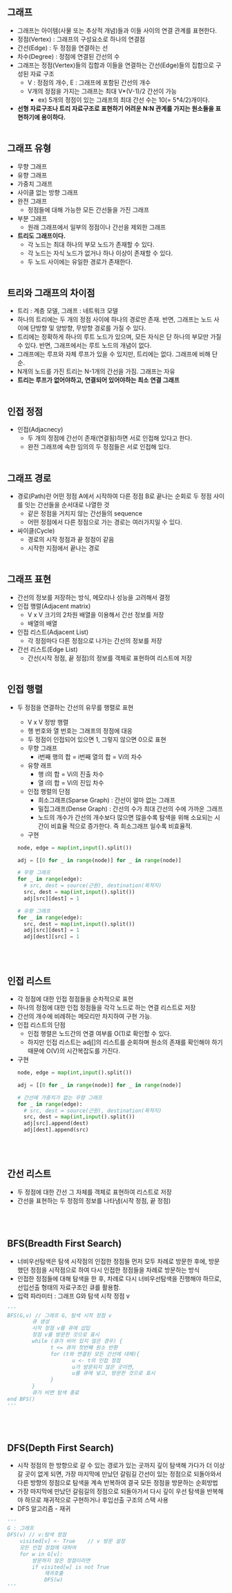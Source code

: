 ## 그래프

- 그래프는 아이템(사물 또는 추상적 개념)들과 이들 사이의 연결 관계를 표현한다.
- 정점(Vertex) : 그래프의 구성요소로 하나의 연결점
- 간선(Edge) : 두 정점을 연결하는 선
- 차수(Degree) : 정점에 연결된 간선의 수
- 그래프는 정점(Vertex)들의 집합과 이들을 연결하는 간선(Edge)들의 집합으로 구성된 자료 구조
  - V : 정점의 개수, E : 그래프에 포함된 간선의 개수
  - V개의 정점을 가지는 그래프는 최대 V\*(V-1)/2 간선이 가능
    - ex) 5개의 정점이 있는 그래프의 최대 간선 수는 10(= 5\*4/2)개이다.
- **선형 자료구조나 트리 자료구조로 표현하기 어려운 N:N 관계를 가지는 원소들을 표현하기에 용이하다.**
<br></br>

## 그래프 유형

- 무향 그래프
- 유향 그래프
- 가중치 그래프
- 사이클 없는 방향 그래프
- 완전 그래프
  - 정점들에 대해 가능한 모든 간선들을 가진 그래프
- 부분 그래프
  - 원래 그래프에서 일부의 정점이나 간선을 제외한 그래프
- **트리도 그래프이다.**
  - 각 노드는 최대 하나의 부모 노드가 존재할 수 있다.
  - 각 노드는 자식 노드가 없거나 하나 이상이 존재할 수 있다.
  - 두 노드 사이에는 유일한 경로가 존재한다.
<br></br>

## 트리와 그래프의 차이점

- 트리 : 계층 모델, 그래프 : 네트워크 모델
- 하나의 트리에는 두 개의 정점 사이에 하나의 경로만 존재. 반면, 그래프는 노드 사이에 단방향 및 양방향, 무방향 경로를 가질 수 있다.
- 트리에는 정확하게 하나의 루트 노드가 있으며, 모든 자식은 단 하나의 부모만 가질 수 있다. 반면, 그래프에서는 루트 노드의 개념이 없다.
- 그래프에는 루프와 자체 루프가 있을 수 있지만, 트리에는 없다. 그래프에 비해 단순.
- N개의 노드를 가진 트리는 N-1개의 간선을 가짐. 그래프는 자유
- **트리는 루프가 없어야하고, 연결되어 있어야하는 최소 연결 그래프**
<br></br>

## 인접 정점

- 인접(Adjacnecy)
  - 두 개의 정점에 간선이 존재(연결됨)하면 서로 인접해 있다고 한다.
  - 완전 그래프에 속한 임의의 두 정점들은 서로 인접해 있다.
<br></br>

## 그래프 경로

- 경로(Path)란 어떤 정점 A에서 시작하여 다른 정점 B로 끝나는 순회로 두 정점 사이를 잇는 간선들을 순서대로 나열한 것
  - 같은 정점을 거치지 않는 간선들의 sequence
  - 어떤 정점에서 다른 정점으로 가는 경로는 여러가지일 수 있다.
- 싸이클(Cycle)
  - 경로의 시작 정점과 끝 정점이 같음
  - 시작한 지점에서 끝나는 경로
<br></br>

## 그래프 표현

- 간선의 정보를 저장하는 방식, 메모리나 성능을 고려해서 결정
- 인접 행렬(Adjacent matrix)
  - V x V 크기의 2차원 배열을 이용해서 간선 정보를 저장
  - 배열의 배열
- 인접 리스트(Adjacent List)
  - 각 정점마다 다른 정점으로 나가는 간선의 정보를 저장
- 간선 리스트(Edge List)
  - 간선(시작 정점, 끝 정점)의 정보를 객체로 표현하여 리스트에 저장
<br></br>

## 인접 행렬

- 두 정점을 연결하는 간선의 유무를 행렬로 표현
  - V x V 정방 행렬
  - 행 번호와 열 번호는 그래프의 정점에 대응
  - 두 정점이 인접되어 있으면 1, 그렇지 않으면 0으로 표현
  - 무향 그래프
    - i번째 행의 합 = i번째 열의 합 = Vi의 차수
  - 유향 래프
    - 행 i의 합 = Vi의 진출 차수
    - 열 i의 합 = Vi의 진입 차수
  - 인접 행렬의 단점
    - 희소그래프(Sparse Graph) : 간선이 얼마 없는 그래프
    - 밀집그래프(Dense Graph) : 간선의 수가 최대 간선의 수에 가까운 그래프
    - 노드의 개수가 간선의 개수보다 많으면 많을수록 탐색을 위해 소요되는 시간이 비효율 적으로 증가한다. 즉 희소그래프 일수록 비효율적.
  - 구현

  ```python
  node, edge = map(int,input().split())

  adj = [[0 for _ in range(node)] for _ in range(node)]

  # 무향 그래프
  for _ in range(edge):
    # src, dest = source(근원), destination(목적지)
    src, dest = map(int,input().split())
    adj[src][dest] = 1

  # 유향 그래프
  for _ in range(edge):
    src, dest = map(int,input().split())
    adj[src][dest] = 1
    adj[dest][src] = 1
  ```
<br></br>

## 인접 리스트
- 각 정점에 대한 인접 정점들을 순차적으로 표현
- 하나의 정점에 대한 인접 정점들을 각각 노드로 하는 연결 리스트로 저장
- 간선의 개수에 비례하는 메모리만 차지하여 구현 가능.
- 인접 리스트의 단점
  - 인접 행렬은 노드간의 연결 여부를 O(1)로 확인할 수 있다.
  - 하지만 인접 리스트는 adj[]의 리스트를 순회하며 원소의 존재를 확인해야 하기 때문에 O(V)의 시간복잡도를 가진다.
- 구현
  ```python
  node, edge = map(int,input().split())

  adj = [[0 for _ in range(node)] for _ in range(node)]

  # 간선에 가중치가 없는 무향 그래프
  for _ in range(edge):
    # src, dest = source(근원), destination(목적지)
    src, dest = map(int,input().split())
    adj[src].append(dest)
    adj[dest].append(src)
  ```
<br></br>

## 간선 리스트
- 두 정점에 대한 간선 그 자체를 객체로 표현하여 리스트로 저장
- 간선을 표현하는 두 정점의 정보를 나타냄(시작 정점, 끝 정점)

<br></br>

## BFS(Breadth First Search)

- 너비우선탐색은 탐색 시작점의 인접한 정점들 먼저 모두 차례로 방문한 후에, 방문했던 정점을 시작점으로 하여 다시 인접한 정점들을 차례로 방문하는 방식
- 인접한 정점들에 대해 탐색을 한 후, 차례로 다시 너비우선탐색을 진행해야 하므로, 선입선출 형태의 자료구조인 큐를 활용함.
- 입력 파라미터 : 그래프 G와 탐색 시작 정점 v

```python
'''
BFS(G,v) // 그래프 G, 탐색 시작 정점 v
        큐 생성
        시작 정점 v를 큐에 삽입
        정점 v를 방문한 것으로 표시
        while (큐가 비어 있지 않은 경우) {
              t <= 큐의 첫번째 원소 반환
              for (t와 연결된 모든 간선에 대해){
                     u <- t의 인접 정점
                     u가 방문되지 않은 곳이면,
                     u를 큐에 넣고, 방문한 것으로 표시
              }
        }
        큐가 비면 탐색 종료
end BFS()
'''
```
<br></br>

## DFS(Depth First Search)

- 시작 정점의 한 방향으로 갈 수 있는 경로가 있는 곳까지 깊이 탐색해 가다가 더 이상 갈 곳이 없게 되면, 가장 마지막에 만났던 갈림길 간선이 있는 정점으로 되돌아와서 다른 방향의 정점으로 탐색을 계속 반복하여 결국 모든 정점을 방문하는 순회방법
- 가장 마지막에 만났던 갈림길의 정점으로 되돌아가서 다시 깊이 우선 탐색을 반복해야 하므로 재귀적으로 구현하거나 후입선출 구조의 스택 사용
- DFS 알고리즘 - 재귀

```python
'''
G : 그래프
DFS(v) // v:탐색 정점
    visited[v] <- True    // v 방문 설정
    모든 인접 정점에 대하여
    for w in G[v]:
        방문하지 않은 정점이라면
        if visited[w] is not True
            재귀호출
            DFS(w)
'''
```
